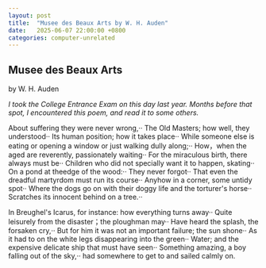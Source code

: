 ```yaml
---
layout: post
title:  "Musee des Beaux Arts by W. H. Auden"
date:   2025-06-07 22:00:00 +0800
categories: computer-unrelated
---
```


## Musee des Beaux Arts

by W. H. Auden

*I took the College Entrance Exam on this day last year. Months before that spot, I encountered this poem, and read it to some others.*

About suffering they were never wrong,··
The Old Masters; how well, they understood··
Its human position; how it takes place··
While someone else is eating or opening a window or just walking dully along;··
How，when the aged are reverently, passionately waiting··
For the miraculous birth, there always must be··
Children who did not specially want it to happen, skating··
On a pond at theedge of the wood:··
They never forgot··
That even the dreadful martyrdom must run its course··
Anyhow in a corner, some untidy spot··
Where the dogs go on with their doggy life and the torturer's horse··
Scratches its innocent behind on a tree.··

In Breughel's Icarus, for instance: how everything turns away··
Quite leisurely from the disaster；the ploughman may··
Have heard the splash, the forsaken cry,··
But for him it was not an important failure; the sun shone··
As it had to on the white legs disappearing into the green··
Water; and the expensive delicate ship that must have seen··
Something amazing, a boy falling out of the sky,··
had somewhere to get to and sailed calmly on.